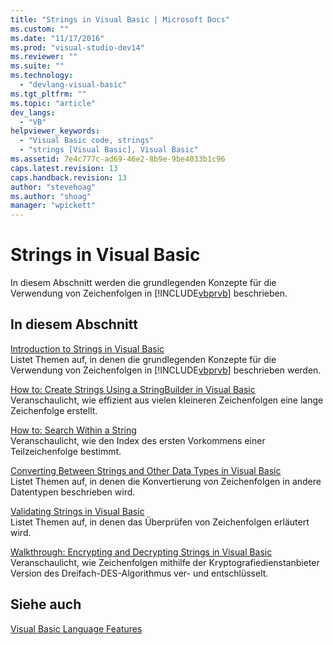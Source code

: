 ```yaml
---
title: "Strings in Visual Basic | Microsoft Docs"
ms.custom: ""
ms.date: "11/17/2016"
ms.prod: "visual-studio-dev14"
ms.reviewer: ""
ms.suite: ""
ms.technology: 
  - "devlang-visual-basic"
ms.tgt_pltfrm: ""
ms.topic: "article"
dev_langs: 
  - "VB"
helpviewer_keywords: 
  - "Visual Basic code, strings"
  - "strings [Visual Basic], Visual Basic"
ms.assetid: 7e4c777c-ad69-46e2-8b9e-9be4033b1c96
caps.latest.revision: 13
caps.handback.revision: 13
author: "stevehoag"
ms.author: "shoag"
manager: "wpickett"
---
```

# Strings in Visual Basic
In diesem Abschnitt werden die grundlegenden Konzepte für die Verwendung von Zeichenfolgen in [!INCLUDE[vbprvb](../../../../csharp/programming-guide/concepts/linq/includes/vbprvb_md.md)] beschrieben.  
  
## In diesem Abschnitt  
 [Introduction to Strings in Visual Basic](../../../../visual-basic/programming-guide/language-features/strings/introduction-to-strings.md)  
 Listet Themen auf, in denen die grundlegenden Konzepte für die Verwendung von Zeichenfolgen in [!INCLUDE[vbprvb](../../../../csharp/programming-guide/concepts/linq/includes/vbprvb_md.md)] beschrieben werden.  
  
 [How to: Create Strings Using a StringBuilder in Visual Basic](../../../../visual-basic/programming-guide/language-features/strings/how-to-create-strings-using-a-stringbuilder.md)  
 Veranschaulicht, wie effizient aus vielen kleineren Zeichenfolgen eine lange Zeichenfolge erstellt.  
  
 [How to: Search Within a String](../../../../visual-basic/programming-guide/language-features/strings/how-to-search-within-a-string.md)  
 Veranschaulicht, wie den Index des ersten Vorkommens einer Teilzeichenfolge bestimmt.  
  
 [Converting Between Strings and Other Data Types in Visual Basic](../../../../visual-basic/programming-guide/language-features/strings/converting-between-strings-and-other-data-types.md)  
 Listet Themen auf, in denen die Konvertierung von Zeichenfolgen in andere Datentypen beschrieben wird.  
  
 [Validating Strings in Visual Basic](../../../../visual-basic/programming-guide/language-features/strings/validating-strings.md)  
 Listet Themen auf, in denen das Überprüfen von Zeichenfolgen erläutert wird.  
  
 [Walkthrough: Encrypting and Decrypting Strings in Visual Basic](../../../../visual-basic/programming-guide/language-features/strings/walkthrough-encrypting-and-decrypting-strings.md)  
 Veranschaulicht, wie Zeichenfolgen mithilfe der Kryptografiedienstanbieter Version des Dreifach\-DES\-Algorithmus ver\- und entschlüsselt.  
  
## Siehe auch  
 [Visual Basic Language Features](../../../../visual-basic/programming-guide/language-features/index.md)